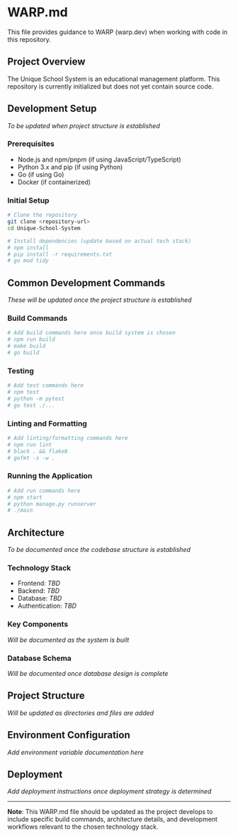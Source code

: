 # WARP.md

This file provides guidance to WARP (warp.dev) when working with code in this repository.

## Project Overview

The Unique School System is an educational management platform. This repository is currently initialized but does not yet contain source code.

## Development Setup

*To be updated when project structure is established*

### Prerequisites
- Node.js and npm/pnpm (if using JavaScript/TypeScript)
- Python 3.x and pip (if using Python)
- Go (if using Go)
- Docker (if containerized)

### Initial Setup
```bash
# Clone the repository
git clone <repository-url>
cd Unique-School-System

# Install dependencies (update based on actual tech stack)
# npm install
# pip install -r requirements.txt
# go mod tidy
```

## Common Development Commands

*These will be updated once the project structure is established*

### Build Commands
```bash
# Add build commands here once build system is chosen
# npm run build
# make build
# go build
```

### Testing
```bash
# Add test commands here
# npm test
# python -m pytest
# go test ./...
```

### Linting and Formatting
```bash
# Add linting/formatting commands here
# npm run lint
# black . && flake8
# gofmt -s -w .
```

### Running the Application
```bash
# Add run commands here
# npm start
# python manage.py runserver
# ./main
```

## Architecture

*To be documented once the codebase structure is established*

### Technology Stack
- Frontend: *TBD*
- Backend: *TBD* 
- Database: *TBD*
- Authentication: *TBD*

### Key Components
*Will be documented as the system is built*

### Database Schema
*Will be documented once database design is complete*

## Project Structure
*Will be updated as directories and files are added*

## Environment Configuration
*Add environment variable documentation here*

## Deployment
*Add deployment instructions once deployment strategy is determined*

---

**Note**: This WARP.md file should be updated as the project develops to include specific build commands, architecture details, and development workflows relevant to the chosen technology stack.
